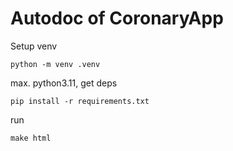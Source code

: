 # Autodoc of CoronaryApp
Setup venv
```
python -m venv .venv
```
max. python3.11, get deps
```
pip install -r requirements.txt
```
run
```
make html
```
